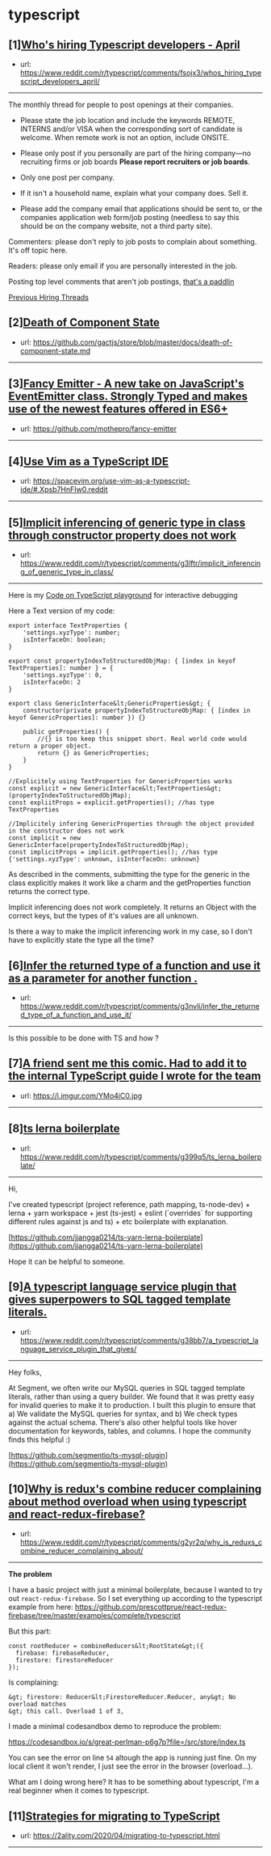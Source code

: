 # typescript
## [1][Who's hiring Typescript developers - April](https://www.reddit.com/r/typescript/comments/fsojx3/whos_hiring_typescript_developers_april/)
- url: https://www.reddit.com/r/typescript/comments/fsojx3/whos_hiring_typescript_developers_april/
---
The monthly thread for people to post openings at their companies.

* Please state the job location and include the keywords REMOTE, INTERNS and/or VISA when the corresponding sort of candidate is welcome. When remote work is not an option, include ONSITE.

* Please only post if you personally are part of the hiring company—no recruiting firms or job boards **Please report recruiters or job boards**. 

* Only one post per company. 

* If it isn't a household name, explain what your company does. Sell it.

* Please add the company email that applications should be sent to, or the companies application web form/job posting (needless to say this should be on the company website, not a third party site).


Commenters: please don't reply to job posts to complain about something. It's off topic here.

Readers: please only email if you are personally interested in the job. 

Posting top level comments that aren't job postings, [that's a paddlin](https://i.imgur.com/FxMKfnY.jpg)

[Previous Hiring Threads](https://www.reddit.com/r/typescript/search?sort=new&amp;restrict_sr=on&amp;q=flair%3AMonthly%2BHiring%2BThread)
## [2][Death of Component State](https://www.reddit.com/r/typescript/comments/g45jk8/death_of_component_state/)
- url: https://github.com/gactjs/store/blob/master/docs/death-of-component-state.md
---

## [3][Fancy Emitter - A new take on JavaScript's EventEmitter class. Strongly Typed and makes use of the newest features offered in ES6+](https://www.reddit.com/r/typescript/comments/g3nhha/fancy_emitter_a_new_take_on_javascripts/)
- url: https://github.com/mothepro/fancy-emitter
---

## [4][Use Vim as a TypeScript IDE](https://www.reddit.com/r/typescript/comments/g3pb1a/use_vim_as_a_typescript_ide/)
- url: https://spacevim.org/use-vim-as-a-typescript-ide/#.Xpsb7HnFIw0.reddit
---

## [5][Implicit inferencing of generic type in class through constructor property does not work](https://www.reddit.com/r/typescript/comments/g3lftr/implicit_inferencing_of_generic_type_in_class/)
- url: https://www.reddit.com/r/typescript/comments/g3lftr/implicit_inferencing_of_generic_type_in_class/
---
Here is my [Code on TypeScript playground](https://www.typescriptlang.org/v2/en/play?#code/KYDwDg9gTgLgBASwHY2FAZgQwMbDgFVBgAUoIw0YFgBnOAbwCg4W4ByG4GKpAcxoB0IAJ4AvfMIpsAXHCQBXALYAjNAG5mrBDQCSKNFlwB5JLOUQIAG2CYkGgL6NGoSLDjYISGvDBkKsYT0AE1B8CABlGCh5bBh5KGAgo2UAKwBZTDBZejgAbWQQkEQkOABrYGEIdAIiUnJKahoAXVkFFTQ4ezgAXgZNFg4uHn4hMQkpWQAGABp+xF19DBxgE1kAJkZHZ3BoeGxLTBo6AHFgJDQEbD1UJdwAHlPzqEu6-ypaAD4+1ndPb2jYtAABS+BAAN0wqDgvnqAWCoQiURicQSyXSmWyeQKoGKZQqVTgjwu2FeDVoLTkSlUUE6AEoGFsfmB5MpLJc4LwuKTYI0gfSmD8fgB6IX0LraOAwCx44BgSUACwlNCQCDAFHgNHluwEcAASjZLHAAO7QSxBX4hY0QeRmuAJFElTDQvwdCCpYCxARzH72+IlMVwQ6Es7E7nvGgaH6OLYigCi4DZ2AQqEswjg8hoyF4NRAJBdPNocHQ0GDTxe+fDVqgpRojA8XngLkTyZ6cmARtLxOuBmWd0IubDjQ+IIrgSQhTCkQBKMSaIyYFpGnr3jgTYQydedF6a6TMAEnLzsPDfLUcBF8qDMEkeH7h7ejScIp0ijAzZTaeQ6AufE7zxJFcaBUyHkXh5QVPA3RSD0fDIMEEBCc1kHA34G2nEsgggQskAgeATWrOs-ngBAXzfVtzg7Ik-27W5gBHI8xwnRFp3iWdUnnRcCIbRASMuDc-C3bjX14vcD0HWgTzPIULzoK8KAYQZuCzQQRHEa8ZHTJBSmwo0kGmeZqMMFZTA0rSIB0+wgA) for interactive debugging

Here a Text version of my code:

    export interface TextProperties {
        'settings.xyzType': number;
        isInterfaceOn: boolean;
    }
    
    export const propertyIndexToStructuredObjMap: { [index in keyof TextProperties]: number } = {
        'settings.xyzType': 0,
        isInterfaceOn: 2
    }
    
    export class GenericInterface&lt;GenericProperties&gt; {
        constructor(private propertyIndexToStructureObjMap: { [index in keyof GenericProperties]: number }) {}
    
        public getProperties() {
            //{} is too keep this snippet short. Real world code would return a proper object.
            return {} as GenericProperties;
        }
    }
    
    //Explicitely using TextProperties for GenericProperties works
    const explicit = new GenericInterface&lt;TextProperties&gt;(propertyIndexToStructuredObjMap);
    const expliitProps = explicit.getProperties(); //has type TextProperties
    
    //Implicitely infering GenericProperties through the object provided in the constructor does not work
    const implicit = new GenericInterface(propertyIndexToStructuredObjMap);
    const implicitProps = implicit.getProperties(); //has type {'settings.xyzType': unknown, isInterfaceOn: unknown}

As described in the comments, submitting the type for the generic in the class explicitly makes it work like a charm and the getProperties function returns the correct type.

Implicit inferencing does not work completely. It returns an Object with the correct keys, but the types of it's values are all unknown.

Is there a way to make the implicit inferencing work in my case, so I don't have to explicitly state the type all the time?
## [6][Infer the returned type of a function and use it as a parameter for another function .](https://www.reddit.com/r/typescript/comments/g3nvli/infer_the_returned_type_of_a_function_and_use_it/)
- url: https://www.reddit.com/r/typescript/comments/g3nvli/infer_the_returned_type_of_a_function_and_use_it/
---
Is this possible to be done with TS and how ?
## [7][A friend sent me this comic. Had to add it to the internal TypeScript guide I wrote for the team](https://www.reddit.com/r/typescript/comments/g2ve22/a_friend_sent_me_this_comic_had_to_add_it_to_the/)
- url: https://i.imgur.com/YMo4iC0.jpg
---

## [8][ts lerna boilerplate](https://www.reddit.com/r/typescript/comments/g399q5/ts_lerna_boilerplate/)
- url: https://www.reddit.com/r/typescript/comments/g399q5/ts_lerna_boilerplate/
---
Hi,

I've created typescript (project reference, path mapping, ts-node-dev) + lerna + yarn workspace + jest (ts-jest) + eslint (\`overrides\` for supporting different rules against js and ts) + etc boilerplate with explanation.

[https://github.com/jjangga0214/ts-yarn-lerna-boilerplate](https://github.com/jjangga0214/ts-yarn-lerna-boilerplate)

Hope it can be helpful to someone.
## [9][A typescript language service plugin that gives superpowers to SQL tagged template literals.](https://www.reddit.com/r/typescript/comments/g38bb7/a_typescript_language_service_plugin_that_gives/)
- url: https://www.reddit.com/r/typescript/comments/g38bb7/a_typescript_language_service_plugin_that_gives/
---
Hey folks,

At Segment, we often write our MySQL queries in SQL tagged template literals, rather than using a query builder. We found that it was pretty easy for invalid queries to make it to production. I built this plugin to ensure that a) We validate the MySQL queries for syntax, and b) We check types against the actual schema. There's also other helpful tools like hover documentation for keywords, tables, and columns. I hope the community finds this helpful :)

[https://github.com/segmentio/ts-mysql-plugin](https://github.com/segmentio/ts-mysql-plugin)
## [10][Why is redux's combine reducer complaining about method overload when using typescript and react-redux-firebase?](https://www.reddit.com/r/typescript/comments/g2yr2q/why_is_reduxs_combine_reducer_complaining_about/)
- url: https://www.reddit.com/r/typescript/comments/g2yr2q/why_is_reduxs_combine_reducer_complaining_about/
---
**The problem**

I have a basic project with just a minimal boilerplate, because I wanted to try out `react-redux-firebase`. So I set everything up according to the typescript example from here: https://github.com/prescottprue/react-redux-firebase/tree/master/examples/complete/typescript

But this part:

    const rootReducer = combineReducers&lt;RootState&gt;({
      firebase: firebaseReducer,
      firestore: firestoreReducer
    });

Is complaining:

    &gt; firestore: Reducer&lt;FirestoreReducer.Reducer, any&gt; No overload matches
    &gt; this call. Overload 1 of 3,

I made a minimal codesandbox demo to reproduce the problem:

https://codesandbox.io/s/great-perlman-p6g7p?file=/src/store/index.ts

You can see the error on line `54` altough the app is running just fine. On my local client it won't render, I just see the error in the browser (overload...). 

What am I doing wrong here? It has to be something about typescript, I'm a real beginner when it comes to typescript.
## [11][Strategies for migrating to TypeScript](https://www.reddit.com/r/typescript/comments/g31q57/strategies_for_migrating_to_typescript/)
- url: https://2ality.com/2020/04/migrating-to-typescript.html
---

